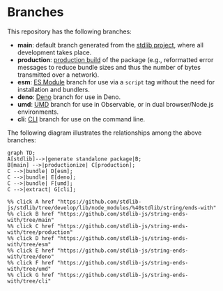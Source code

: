 <!--

@license Apache-2.0

Copyright (c) 2023 The Stdlib Authors.

Licensed under the Apache License, Version 2.0 (the "License");
you may not use this file except in compliance with the License.
You may obtain a copy of the License at

    http://www.apache.org/licenses/LICENSE-2.0

Unless required by applicable law or agreed to in writing, software
distributed under the License is distributed on an "AS IS" BASIS,
WITHOUT WARRANTIES OR CONDITIONS OF ANY KIND, either express or implied.
See the License for the specific language governing permissions and
limitations under the License.

-->

# Branches

This repository has the following branches:

-   **main**: default branch generated from the [stdlib project][stdlib-url], where all development takes place.
-   **production**: [production build][production-url] of the package (e.g., reformatted error messages to reduce bundle sizes and thus the number of bytes transmitted over a network).
-   **esm**: [ES Module][esm-url] branch for use via a `script` tag without the need for installation and bundlers.
-   **deno**: [Deno][deno-url] branch for use in Deno.
-   **umd**: [UMD][umd-url] branch for use in Observable, or in dual browser/Node.js environments.
-   **cli**: [CLI][cli-url] branch for use on the command line.

The following diagram illustrates the relationships among the above branches:

```mermaid
graph TD;
A[stdlib]-->|generate standalone package|B;
B[main] -->|productionize| C[production];
C -->|bundle| D[esm];
C -->|bundle| E[deno];
C -->|bundle| F[umd];
C -->|extract| G[cli];

%% click A href "https://github.com/stdlib-js/stdlib/tree/develop/lib/node_modules/%40stdlib/string/ends-with"
%% click B href "https://github.com/stdlib-js/string-ends-with/tree/main"
%% click C href "https://github.com/stdlib-js/string-ends-with/tree/production"
%% click D href "https://github.com/stdlib-js/string-ends-with/tree/esm"
%% click E href "https://github.com/stdlib-js/string-ends-with/tree/deno"
%% click F href "https://github.com/stdlib-js/string-ends-with/tree/umd"
%% click G href "https://github.com/stdlib-js/string-ends-with/tree/cli"
```

[stdlib-url]: https://github.com/stdlib-js/stdlib/tree/develop/lib/node_modules/%40stdlib/string/ends-with
[production-url]: https://github.com/stdlib-js/string-ends-with/tree/production
[deno-url]: https://github.com/stdlib-js/string-ends-with/tree/deno
[umd-url]: https://github.com/stdlib-js/string-ends-with/tree/umd
[esm-url]: https://github.com/stdlib-js/string-ends-with/tree/esm
[cli-url]: https://github.com/stdlib-js/string-ends-with/tree/cli